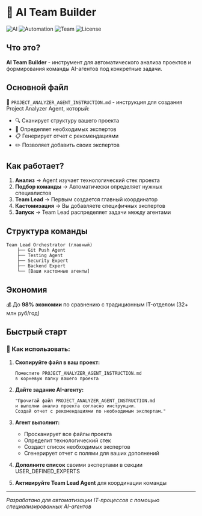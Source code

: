 # 🤖 AI Team Builder

![AI](https://img.shields.io/badge/AI-Powered-blue?style=for-the-badge&logo=robot&logoColor=white)
![Automation](https://img.shields.io/badge/Automation-Ready-green?style=for-the-badge&logo=github-actions&logoColor=white)
![Team](https://img.shields.io/badge/Team-Builder-orange?style=for-the-badge&logo=users&logoColor=white)
![License](https://img.shields.io/badge/License-MIT-yellow?style=for-the-badge&logo=open-source-initiative&logoColor=white)

## Что это?

**AI Team Builder** - инструмент для автоматического анализа проектов и формирования команды AI-агентов под конкретные задачи.

## Основной файл

📄 `PROJECT_ANALYZER_AGENT_INSTRUCTION.md` - инструкция для создания Project Analyzer Agent, который:

- 🔍 Сканирует структуру вашего проекта
- 🎯 Определяет необходимых экспертов
- 📋 Генерирует отчет с рекомендациями
- ✏️ Позволяет добавить своих экспертов

## Как работает?

1. **Анализ** → Agent изучает технологический стек проекта
2. **Подбор команды** → Автоматически определяет нужных специалистов
3. **Team Lead** → Первым создается главный координатор
4. **Кастомизация** → Вы добавляете специфичных экспертов
5. **Запуск** → Team Lead распределяет задачи между агентами

## Структура команды

```
Team Lead Orchestrator (главный)
    ├── Git Push Agent
    ├── Testing Agent
    ├── Security Expert
    ├── Backend Expert
    └── [Ваши кастомные агенты]
```

## Экономия

💰 До **98% экономии** по сравнению с традиционным IT-отделом (32+ млн руб/год)

## Быстрый старт

### 📌 Как использовать:

1. **Скопируйте файл в ваш проект:**
   ```
   Поместите PROJECT_ANALYZER_AGENT_INSTRUCTION.md 
   в корневую папку вашего проекта
   ```

2. **Дайте задание AI-агенту:**
   ```
   "Прочитай файл PROJECT_ANALYZER_AGENT_INSTRUCTION.md 
   и выполни анализ проекта согласно инструкции. 
   Создай отчет с рекомендациями по необходимым экспертам."
   ```

3. **Агент выполнит:**
   - Просканирует все файлы проекта
   - Определит технологический стек
   - Создаст список необходимых экспертов
   - Сгенерирует отчет с полями для ваших дополнений

4. **Дополните список** своими экспертами в секции USER_DEFINED_EXPERTS

5. **Активируйте Team Lead Agent** для координации команды

---

*Разработано для автоматизации IT-процессов с помощью специализированных AI-агентов*

